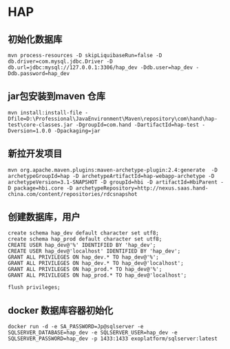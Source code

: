 # HAP
## 初始化数据库
    mvn process-resources -D skipLiquibaseRun=false -D db.driver=com.mysql.jdbc.Driver -D db.url=jdbc:mysql://127.0.0.1:3306/hap_dev -Ddb.user=hap_dev -Ddb.password=hap_dev

## jar包安装到maven 仓库
    mvn install:install-file -Dfile=D:\Professional\JavaEnvironment\Maven\repository\com\hand\hap-test\core-classes.jar -DgroupId=com.hand -DartifactId=hap-test -Dversion=1.0.0 -Dpackaging=jar


## 新拉开发项目
    mvn org.apache.maven.plugins:maven-archetype-plugin:2.4:generate  -D archetypeGroupId=hap -D archetypeArtifactId=hap-webapp-archetype -D archetypeVersion=3.1-SNAPSHOT -D groupId=hbi -D artifactId=HbiParent -D package=hbi.core -D archetypeRepository=http://nexus.saas.hand-china.com/content/repositories/rdcsnapshot

## 创建数据库，用户
    create schema hap_dev default character set utf8;
    create schema hap_prod default character set utf8;
    CREATE USER hap_dev@'%' IDENTIFIED BY 'hap_dev';
    CREATE USER hap_dev@'localhost' IDENTIFIED BY 'hap_dev';
    GRANT ALL PRIVILEGES ON hap_dev.* TO hap_dev@'%';
    GRANT ALL PRIVILEGES ON hap_dev.* TO hap_dev@'localhost';
    GRANT ALL PRIVILEGES ON hap_prod.* TO hap_dev@'%';
    GRANT ALL PRIVILEGES ON hap_prod.* TO hap_dev@'localhost';

	flush privileges;


## docker 数据库容器初始化

    docker run -d -e SA_PASSWORD=Jp@sqlserver -e SQLSERVER_DATABASE=hap_dev -e SQLSERVER_USER=hap_dev -e SQLSERVER_PASSWORD=hap_dev -p 1433:1433 exoplatform/sqlserver:latest

